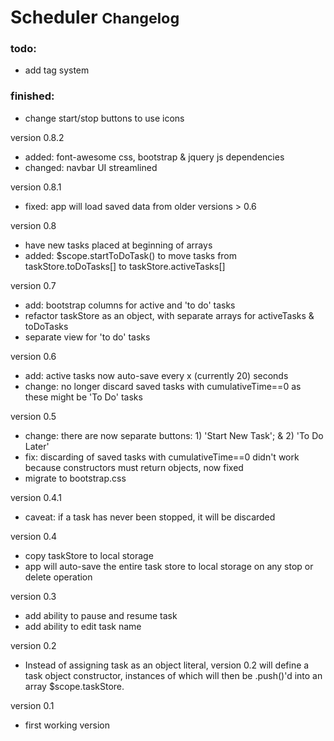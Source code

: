 # Scheduler <small>Changelog</small>

### todo:
* add tag system

### finished:

* change start/stop buttons to use icons

version 0.8.2
* added: font-awesome css, bootstrap & jquery js dependencies
* changed: navbar UI streamlined

version 0.8.1
* fixed: app will load saved data from older versions > 0.6

version 0.8
* have new tasks placed at beginning of arrays
* added: $scope.startToDoTask() to move tasks from taskStore.toDoTasks[] to taskStore.activeTasks[]

version 0.7
* add: bootstrap columns for active and 'to do' tasks
* refactor taskStore as an object, with separate arrays for activeTasks & toDoTasks
* separate view for 'to do' tasks

version 0.6
* add: active tasks now auto-save every x (currently 20) seconds
* change: no longer discard saved tasks with cumulativeTime==0 as these might be 'To Do' tasks

version 0.5
* change: there are now separate buttons: 1) 'Start New Task'; & 2) 'To Do Later'
* fix: discarding of saved tasks with cumulativeTime==0 didn't work because constructors must return objects, now fixed
* migrate to bootstrap.css

version 0.4.1
* caveat: if a task has never been stopped, it will be discarded

version 0.4
* copy taskStore to local storage
* app will auto-save the entire task store to local storage on any stop or delete operation

version 0.3
* add ability to pause and resume task
* add ability to edit task name

version 0.2
* Instead of assigning task as an object literal, version 0.2 will define a task object constructor, instances of which will then be .push()'d into an array $scope.taskStore.

version 0.1
* first working version
